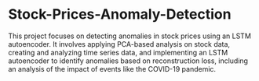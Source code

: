 # Stock-Prices-Anomaly-Detection
This project focuses on detecting anomalies in stock prices using an LSTM autoencoder. It involves applying PCA-based analysis on stock data, creating and analyzing time series data, and implementing an LSTM autoencoder to identify anomalies based on reconstruction loss, including an analysis of the impact of events like the COVID-19 pandemic.
